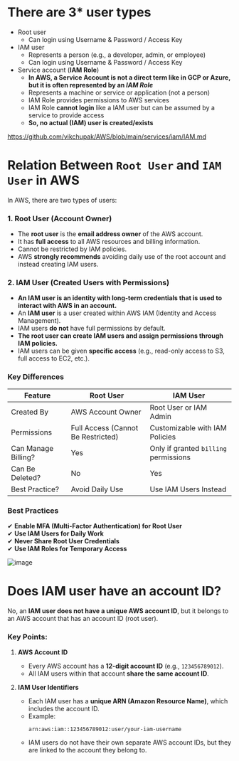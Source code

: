 # There are 3* user types

- Root user
   - Can login using Username & Password / Access Key
- IAM user
  - Represents a person (e.g., a developer, admin, or employee)
  - Can login using Username & Password / Access Key
- Service account (**IAM Role**)
  - **In AWS, a Service Account is not a direct term like in GCP or Azure, but it is often represented by an *IAM Role***
  - Represents a machine or service or application (not a person)
  - IAM Role provides permissions to AWS services
  - IAM Role **cannot login** like a IAM user but can be assumed by a service to provide access
  - **So, no actual (IAM) user is created/exists**

https://github.com/vikchupak/AWS/blob/main/services/iam/IAM.md

# **Relation Between `Root User` and `IAM User` in AWS**  

In AWS, there are two types of users:  

### **1. Root User** (Account Owner)  
- The **root user** is the **email address owner** of the AWS account.  
- It has **full access** to all AWS resources and billing information.  
- Cannot be restricted by IAM policies.  
- AWS **strongly recommends** avoiding daily use of the root account and instead creating IAM users.  

### **2. IAM User** (Created Users with Permissions)
- **An IAM user is an identity with long-term credentials that is used to interact with AWS in an account.**
- An **IAM user** is a user created within AWS IAM (Identity and Access Management).  
- IAM users **do not** have full permissions by default.  
- **The root user can create IAM users and assign permissions through IAM policies.**
- IAM users can be given **specific access** (e.g., read-only access to S3, full access to EC2, etc.).  

### **Key Differences**  

| Feature            | Root User | IAM User |
|--------------------|----------|----------|
| Created By        | AWS Account Owner | Root User or IAM Admin |
| Permissions       | Full Access (Cannot Be Restricted) | Customizable with IAM Policies |
| Can Manage Billing? | Yes | Only if granted `billing` permissions |
| Can Be Deleted?  | No | Yes |
| Best Practice?  | Avoid Daily Use | Use IAM Users Instead |

### **Best Practices**  
✔ **Enable MFA (Multi-Factor Authentication) for Root User**  
✔ **Use IAM Users for Daily Work**  
✔ **Never Share Root User Credentials**  
✔ **Use IAM Roles for Temporary Access**  

![image](https://github.com/user-attachments/assets/00b9f2a7-d637-413c-b680-4a7648b95308)

# Does IAM user have an account ID?

No, an **IAM user does not have a unique AWS account ID**, but it belongs to an AWS account that has an account ID (root user).  

### **Key Points:**  
1. **AWS Account ID**  
   - Every AWS account has a **12-digit account ID** (e.g., `123456789012`).  
   - All IAM users within that account **share the same account ID**.  

2. **IAM User Identifiers**  
   - Each IAM user has a **unique ARN (Amazon Resource Name)**, which includes the account ID.  
   - Example:  
     ```
     arn:aws:iam::123456789012:user/your-iam-username
     ```
   - IAM users do not have their own separate AWS account IDs, but they are linked to the account they belong to.
   
